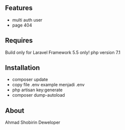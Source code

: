 ## Features
- multi auth user
- page 404 

## Requires
Build only for Laravel Framework 5.5 only!
php version 7.1

## Installation
- composer update
- copy file .env example menjadi .env
- php artisan key:generate
- composer dump-autoload


## About
Ahmad Shobirin Deweloper